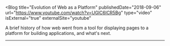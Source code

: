 <Blog
    title="Evolution of Web as a Platform"
    publishedDate="2018-09-06"
    url="https://www.youtube.com/watch?v=UGlC6ICR5Bg"
    type="video"
    isExternal="true"
    externalSite="youtube"
>
A brief history of how web went from a tool for displaying pages to a platform for building applications, and what's next.
</Blog>


---
